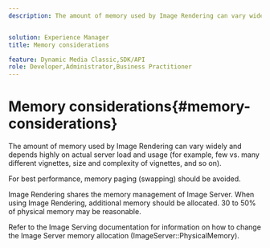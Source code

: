 ```yaml
---
description: The amount of memory used by Image Rendering can vary widely and depends highly on actual server load and usage (for example, few vs. many different vignettes, size and complexity of vignettes, and so on).


solution: Experience Manager
title: Memory considerations

feature: Dynamic Media Classic,SDK/API
role: Developer,Administrator,Business Practitioner
---
```


# Memory considerations{#memory-considerations}

The amount of memory used by Image Rendering can vary widely and depends highly on actual server load and usage (for example, few vs. many different vignettes, size and complexity of vignettes, and so on).

For best performance, memory paging (swapping) should be avoided.

Image Rendering shares the memory management of Image Server. When using Image Rendering, additional memory should be allocated. 30 to 50% of physical memory may be reasonable.

Refer to the Image Serving documentation for information on how to change the Image Server memory allocation (ImageServer::PhysicalMemory). 
